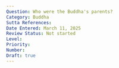 ```yaml
---
Question: Who were the Buddha's parents?
Category: Buddha
Sutta References:
Date Entered: March 11, 2025
Review Status: Not started
Level: 
Priority: 
Number: 
Draft: true
---
```

